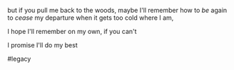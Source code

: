 but if you pull me back to the woods,
maybe I'll remember how to *be* again
to *cease* my departure when it gets too cold
where I am,

I hope I'll remember on my own,
if you can't

I promise I'll do my best

#legacy